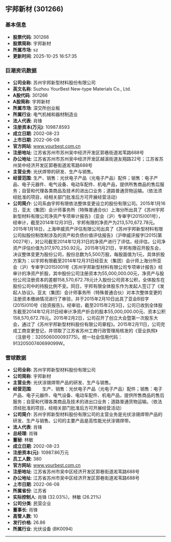 ## 宇邦新材 (301266)

### 基本信息

- **股票代码**: 301266
- **股票简称**: 宇邦新材
- **所属市场**: sz
- **更新时间**: 2025-10-25 16:57:35

### 巨潮资讯数据

- **公司全称**: 苏州宇邦新型材料股份有限公司
- **英文名称**: Suzhou YourBest New-type Materials Co., Ltd.
- **A股代码**: 301266
- **A股简称**: 宇邦新材
- **所属市场**: 深交所创业板
- **所属行业**: 电气机械和器材制造业
- **法人代表**: 肖锋
- **注册资本(万元)**: 10987.8593
- **成立日期**: 2002-08-23
- **上市日期**: 2022-06-08
- **官方网站**: www.yourbest.com.cn
- **注册地址**: 江苏省苏州市苏州吴中经济开发区郭巷街道淞苇路688号
- **办公地址**: 江苏省苏州市苏州吴中经济开发区越溪街道友翔路22号；江苏省苏州吴中经济开发区郭巷街道淞苇路688号
- **主营业务**: 光伏焊带的研发、生产与销售。
- **经营范围**: 生产、销售：光伏电子产品（光电子产品）配件；销售：电子产品、电子元器件、电气设备、电动车配件、机电产品，提供所售商品的售后服务；自营和代理各类商品及技术的进出口业务；道路普通货物运输。（依法须经批准的项目，经相关部门批准后方可开展经营活动）
- **公司简介**: 公司系由宇邦有限依法整体变更设立的股份有限公司。2015年1月16日，亚太（集团）会计师事务所（特殊普通合伙）上海分所出具了《苏州宇邦新型材料有限公司净资产专项审计报告》（亚会（沪）专审字(2015)001号），经审计，截至2014年12月31日，宇邦有限的净资产为213,570,672.78元。2015年1月18日，上海申威资产评估有限公司出具了《苏州宇邦新型材料有限公司拟股份制改制涉及的资产和负债价值评估报告》（沪申威评报字[2015]第0027号），对公司截至2014年12月31日的净资产进行了评估，经评估，公司净资产评估价值为317,970,250.92元。2015年1月21日，宇邦有限召开股东会，决议整体变更为股份公司，股份总数为5,500万股，每股面值为1元，具体折股方案为：以宇邦有限截至2014年12月31日经亚太（集团）会计师上海分所亚会（沪）专审字(2015)001号《苏州宇邦新型材料有限公司专项审计报告》经审计的净资产折股，其中股份公司注册资本为55,000,000.00元，净资产与股份公司注册资本的差额158,570,672.78元计入股份公司资本公积，全体股东在股份公司中的持股比例不变。同日，宇邦有限全体股东作为发起人签订了《发起人协议》。亚太（集团）会计师事务所（特殊普通合伙）对本次整体变更的注册资本缴纳情况进行了审验，并于2015年2月10日出具了亚会B验字(2015)010号《验资报告》。经审验，截至2015年2月3日，公司已收到全体股东截至2014年12月31日经审计净资产折合的股本55,000,000.00元、资本公积158,570,672.78元。2015年2月2日，公司召开了创立大会暨第一次股东大会，通过了《苏州宇邦新型材料股份有限公司章程》。2015年2月11日，公司完成工商变更登记，并领取了江苏省苏州工商行政管理局核发的《营业执照》（注册号：320506000093775)。统一社会信用代码：91320500740699099W。

### 雪球数据

- **公司全称**: 苏州宇邦新型材料股份有限公司
- **公司简称**: 宇邦新材
- **主营业务**: 光伏涂锡焊带产品的研发、生产与销售。
- **经营范围**: 　　生产、销售：光伏电子产品（光电子产品）配件；销售：电子产品、电子元器件、电气设备、电动车配件、机电产品，提供所售商品的售后服务；自营和代理各类商品及技术的进出口业务；道路普通货物运输。（依法须经批准的项目，经相关部门批准后方可开展经营活动）
- **公司简介**: 苏州宇邦新型材料股份有限公司的主营业务是光伏涂锡焊带产品的研发、生产与销售。公司的主要产品是高性能光伏涂锡焊带。
- **法人代表**: 肖锋
- **总经理**: 肖锋
- **董秘**: 林敏
- **成立日期**: 2002-08-23
- **注册资本(元)**: 10987.86万元
- **员工人数**: 380
- **官方网站**: www.yourbest.com.cn
- **注册地址**: 江苏省苏州市吴中区经济开发区郭巷街道淞苇路688号
- **办公地址**: 江苏省苏州市吴中区经济开发区郭巷街道淞苇路688号
- **上市日期**: 2022-06-08
- **所属省份**: 江苏省
- **实际控制人**: 肖锋 (32.03%)，林敏 (26.21%)
- **公司分类**: 民营企业
- **董事长**: 肖锋
- **高管人数**: 10
- **发行价格**: 26.86
- **所属行业**: 光伏设备 (BK0094)

---